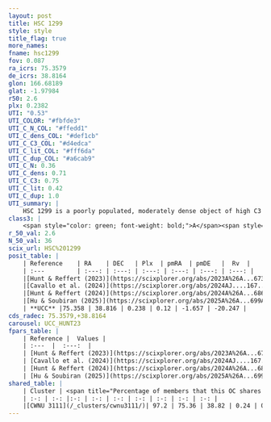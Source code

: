 ```yaml
---
layout: post
title: HSC 1299
style: style
title_flag: true
more_names: 
fname: hsc1299
fov: 0.087
ra_icrs: 75.3579
de_icrs: 38.8164
glon: 166.68189
glat: -1.97984
r50: 2.6
plx: 0.2382
UTI: "0.53"
UTI_COLOR: "#fbfde3"
UTI_C_N_COL: "#ffedd1"
UTI_C_dens_COL: "#def1cb"
UTI_C_C3_COL: "#d4edca"
UTI_C_lit_COL: "#fff6da"
UTI_C_dup_COL: "#a6cab9"
UTI_C_N: 0.36
UTI_C_dens: 0.71
UTI_C_C3: 0.75
UTI_C_lit: 0.42
UTI_C_dup: 1.0
UTI_summary: |
    HSC 1299 is a poorly populated, moderately dense object of high C3 quality. It was recently reported in the literature. This object shares a large percentage of members with a later reported entry.
class3: |
    <span style="color: green; font-weight: bold;">A</span><span style="color: #FFC300; font-weight: bold;">B</span>
r_50_val: 2.6
N_50_val: 36
scix_url: HSC%201299
posit_table: |
    | Reference    | RA    | DEC   | Plx  | pmRA  | pmDE   |  Rv  |
    | :---         | :---: | :---: | :---: | :---: | :---: | :---: |
    |[Hunt & Reffert (2023)](https://scixplorer.org/abs/2023A%26A...673A.114H) | 75.336 | 38.814 | 0.258 | 0.09 | -1.625 | -20.261 |
    |[Cavallo et al. (2024)](https://scixplorer.org/abs/2024AJ....167...12C) | 75.35 | 38.809 | 0.258 | -- | -- | -- |
    |[Hunt & Reffert (2024)](https://scixplorer.org/abs/2024A%26A...686A..42H) | 75.336 | 38.814 | 0.258 | 0.09 | -1.625 | -20.261 |
    |[Hu & Soubiran (2025)](https://scixplorer.org/abs/2025A%26A...699A.246H) | 75.35 | 38.809 | -- | -- | -- | -- |
    | **UCC** |75.358 | 38.816 | 0.238 | 0.12 | -1.657 | -20.247 | 
cds_radec: 75.3579,+38.8164
carousel: UCC_HUNT23
fpars_table: |
    | Reference |  Values |
    | :---  |  :---:  |
    | [Hunt & Reffert (2023)](https://scixplorer.org/abs/2023A%26A...673A.114H) | `AV50=1.888, diffAV50=1.465, MOD50=12.666, logAge50=8.782` |
    | [Cavallo et al. (2024)](https://scixplorer.org/abs/2024AJ....167...12C) | `AV50=2.08, dMod50=12.42, logAge50=8.78, [Fe/H]50=-0.33` |
    | [Hunt & Reffert (2024)](https://scixplorer.org/abs/2024A%26A...686A..42H) | `MassJ=268.849` |
    | [Hu & Soubiran (2025)](https://scixplorer.org/abs/2025A%26A...699A.246H) | `MA22=-0.17, MA23f=-0.3, MA23g=-0.25, MK24=-0.25, MF24=-0.19` |
shared_table: |
    | Cluster | <span title="Percentage of members that this OC shares with the ones listed">%</span>   | RA   | DEC   | Plx   | pmRA  | pmDE  | Rv | UTI |
    | :-: | :-: |:-: | :-: | :-: | :-: | :-: | :-: | :-: |
    |[CWNU 3111](/_clusters/cwnu3111/)| 97.2 | 75.36 | 38.82 | 0.24 | 0.14 | -1.66 | -20.25 |0.17 |
---
```


